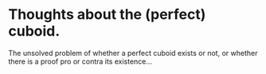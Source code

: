 # Thoughts about the (perfect) cuboid.

The unsolved problem of whether a perfect cuboid exists or not,
or whether there is a proof pro or contra its existence...

